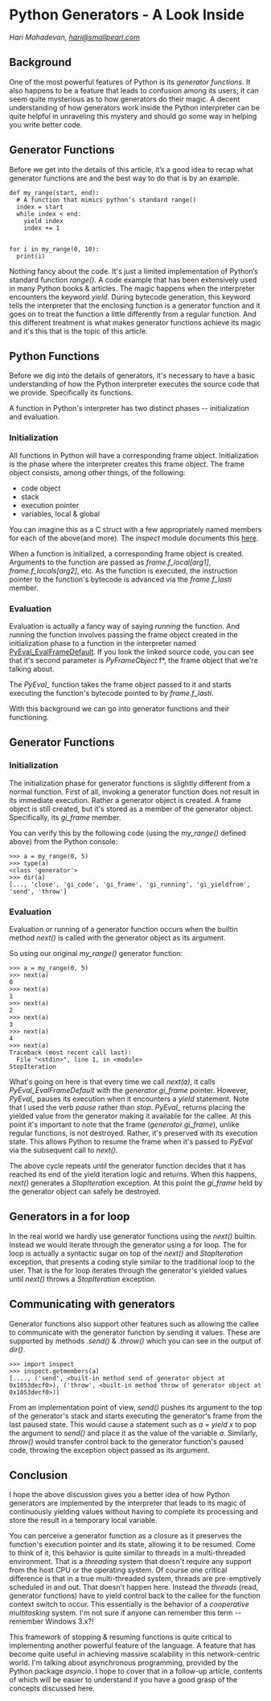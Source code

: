 # Python Generators - A Look Inside
<cite>Hari Mahadevan, hari@smallpearl.com</cite>

## Background
One of the most powerful features of Python is its *generator functions*. It also happens to be a feature that leads to confusion among its users; it can seem quite mysterious as to how generators do their magic. A decent understanding of how generators work inside the Python interpreter can be quite helpful in unraveling this mystery and should go some way in helping you write better code.

## Generator Functions
Before we get into the details of this article, it’s a good idea to recap what generator functions are and the best way to do that is by an example.

```
def my_range(start, end):
  # A function that mimics python’s standard range()
  index = start
  while index < end:
    yield index
    index += 1


for i in my_range(0, 10):
  print(i)
```

Nothing fancy about the code. It's just a limited implementation of Python’s standard function *range()*. A code example that has been extensively used in many Python books & articles. The magic happens when the interpreter encounters the keyword *yield*. During bytecode generation, this keyword tells the interpreter that the enclosing function is a generator function and it goes on to treat the function a little differently from a regular function. And this different treatment is what makes generator functions achieve its magic and it's this that is the topic of this article.

## Python Functions
Before we dig into the details of generators, it's necessary to have a basic understanding of how the Python interpreter executes the source code that we provide. Specifically its functions.

A function in Python's interpreter has two distinct phases -- initialization and evaluation.

### Initialization
All functions in Python will have a corresponding frame object. Initialization is the phase where the interpreter creates this frame object. The frame object consists, among other things, of the following:

  - code object
  - stack
  - execution pointer
  - variables, local & global

You can imagine this as a C struct with a few appropriately named members for each of the above(and more). The *inspect* module documents this [here](https://docs.python.org/3/library/inspect.html#types-and-members).

When a function is initialized, a corresponding frame object is created. Arguments to the function are passed as *frame.f_local[arg1]*, *frame.f_locals[arg2]*, etc. As the function is executed, the instruction pointer to the function's bytecode is advanced via the *frame.f_lasti* member.

### Evaluation
Evaluation is actually a fancy way of saying *running* the function. And running the function involves passing the frame object created in the initialization phase to a function in the interpreter named [PyEval_EvalFrameDefault](https://github.com/python/cpython/blob/25104949a5a60ff86c10691e184ce2ecb500159b/Python/ceval.c#L880). If you look the linked source code, you can see that it's second parameter is *PyFrameObject* f*, the frame object that we're talking about.

The *PyEval_* function takes the frame object passed to it and starts executing the function's bytecode pointed to by *frame.f_lasti*.

With this background we can go into generator functions and their functioning.

## Generator Functions

### Initialization
The initialization phase for generator functions is slightly different from a normal function. First of all, invoking a generator function does not result in its immediate execution. Rather a generator object is created. A frame object is still created, but it's stored as a member of the generator object. Specifically, its *gi_frame* member.

You can verify this by the following code (using the *my_range()* defined above) from the Python console:

```
>>> a = my_range(0, 5)
>>> type(a)
<class 'generator'>
>>> dir(a)
[..., 'close', 'gi_code', 'gi_frame', 'gi_running', 'gi_yieldfrom', 'send', 'throw']
```

### Evaluation
Evaluation or running of a generator function occurs when the builtin method *next()* is called with the generator object as its argument.

So using our original *my_range()* generator function:

```
>>> a = my_range(0, 5)
>>> next(a)
0
>>> next(a)
1
>>> next(a)
2
>>> next(a)
3
>>> next(a)
4
>>> next(a)
Traceback (most recent call last):
  File "<stdin>", line 1, in <module>
StopIteration
```

What's going on here is that every time we call *next(a)*, it calls *PyEval_EvalFrameDefault* with the *generator.gi_frame* pointer. However, *PyEval_* pauses its execution when it encounters a *yield* statement. Note that I used the verb *pause* rather than *stop*. *PyEval_* returns placing the yielded value from the generator making it available for the callee. At this point it's important to note that the frame (*generator.gi_frame*), unlike regular functions, is not destroyed. Rather, it's preserved with its execution state. This allows Python to resume the frame when it's passed to *PyEval* via the subsequent call to *next()*.

The above cycle repeats until the generator function decides that it has reached its end of the yield iteration logic and returns. When this happens, *next()* generates a *StopIteration* exception. At this point the *gi_frame* held by the generator object can safely be destroyed.

## Generators in a for loop
In the real world we hardly use generator functions using the *next()* builtin. Instead we would iterate through the generator using a for loop. The for loop is actually a syntactic sugar on top of the *next()* and *StopIteration* exception, that presents a coding style similar to the traditional loop to the user. That is the for loop iterates through the generator's yielded values until *next()* throws a *StopIteration* exception.

## Communicating with generators

Generator functions also support other features such as allowing the callee to communicate with the generator function by sending it values. These are supported by methods *.send()* & *.throw()* which you can see in the output of *dir()*.

```
>>> import inspect
>>> inspect.getmembers(a)
[...., ('send', <built-in method send of generator object at 0x1053decf0>), ('throw', <built-in method throw of generator object at 0x1053decf0>)]
```

From an implementation point of view, *send()* pushes its argument to the top of the generator's stack and starts executing the generator's frame from the last paused state. This would cause a statement such as *a = yield x* to pop the argument to *send()* and place it as the value of the variable *a*. Similarly, *throw()* would transfer control back to the generator function's paused code, throwing the exception object passed as its argument.

## Conclusion
I hope the above discussion gives you a better idea of how Python generators are implemented by the interpreter that leads to its magic of continuously yielding values without having to complete its processing and store the result in a temporary local variable.

You can perceive a generator function as a closure as it preserves the function's execution pointer and its state, allowing it to be resumed. Come to think of it, this behavior is quite similar to threads in a multi-threaded environment. That is a *threading* system that doesn't require any support from the host CPU or the operating system. Of course one critical difference is that in a true multi-threaded system, threads are pre-emptively scheduled in and out. That doesn't happen here. Instead the *threads* (read, generator functions) have to yield control back to the callee for the function context switch to occur. This essentially is the behavior of a *cooperative multitasking* system. I'm not sure if anyone can remember this term -- remember Windows 3.x?!

This framework of stopping & resuming functions is quite critical to implementing another powerful feature of the language. A feature that has become quite useful in achieving massive scalability in this network-centric world. I'm talking about asynchronous programming, provided by the Python package *asyncio*. I hope to cover that in a follow-up article, contents of which will be easier to understand if you have a good grasp of the concepts discussed here.
